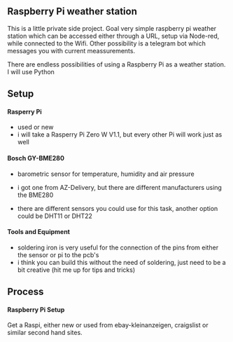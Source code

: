 ## Raspberry Pi weather station

This is a little private side project.
Goal very simple raspberry pi weather station which can be accessed either through a URL, setup via Node-red, while connected to the Wifi.
Other possibility is a telegram bot which messages you with current meassurements.

There are endless possibilities of using a Raspberry Pi as a weather station. I will use Python

## Setup

#### Rasperry Pi
- used or new
- i will take a Rasperry Pi Zero W V1.1, but every other Pi will work just as well

#### Bosch GY-BME280
- barometric sensor for temperature, humidity and air pressure
- i got one from AZ-Delivery, but there are different manufacturers using the BME280

- there are different sensors you could use for this task, another option could be DHT11 or DHT22

#### Tools and Equipment

- soldering iron is very useful for the connection of the pins from either the sensor or pi to the pcb's
- i think you can build this without the need of soldering, just need to be a bit creative (hit me up for tips and tricks)


## Process

#### Raspberry Pi Setup

Get a Raspi, either new or used from ebay-kleinanzeigen, craigslist or similar second hand sites.
